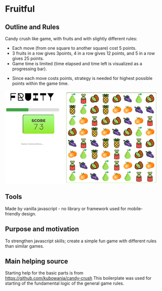 # Fruitful

## Outline and Rules
Candy crush like game, with fruits and with slightly different rules:   

* Each move (from one square to another square) cost 5 points.   
* 3 fruits in a row gives 3points, 4 in a row gives 12 points, and 5 in a row gives 25 points.    
* Game time is limited (time elapsed and time left is visualized as a progressing bar).   

- Since each move costs points, strategy is needed for highest possible points within the game time. 


<img src="https://github.com/osho81/fruitful/blob/main/fruity.PNG" alt="Pic from the game" width="600"/>

## Tools
Made by vanilla javascript - no library or framework used for mobile-friendly design. 

## Purpose and motivation
To strengthen javascript skills; create a simple fun game with different rules than similar games. 

## Main helping source
Starting help for the basic parts is from https://github.com/kubowania/candy-crush 
This boilerplate was used for starting of the fundamental logic of the general game rules. 
